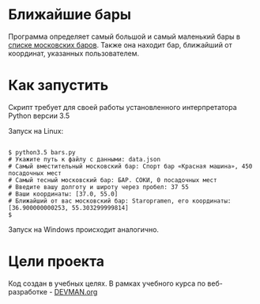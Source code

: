 # Ближайшие бары

Программа определяет самый большой и самый маленький бары в [списке московских баров](http://data.mos.ru/opendata/7710881420-bary). Также она находит бар, ближайший от координат, указанных пользователем.

# Как запустить

Скрипт требует для своей работы установленного интерпретатора Python версии 3.5

Запуск на Linux:

```#!bash

$ python3.5 bars.py
# Укажите путь к файлу с данными: data.json
# Самый вместительный московский бар: Спорт бар «Красная машина», 450 посадочных мест
# Самый тесный московский бар: БАР. СОКИ, 0 посадочных мест
# Введите вашу долготу и широту через пробел: 37 55
# Ваши координаты: [37.0, 55.0]
# Ближайший от вас московский бар: Staropramen, его координаты: [36.900000000253, 55.303299999814]
$
```

Запуск на Windows происходит аналогично.

# Цели проекта

Код создан в учебных целях. В рамках учебного курса по веб-разработке - [DEVMAN.org](https://devman.org)
